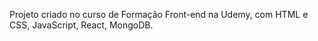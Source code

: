 Projeto criado no curso de Formação Front-end na Udemy, com HTML e CSS, JavaScript, React, MongoDB.
